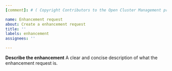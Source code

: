 ```yaml
---
[comment]: # ( Copyright Contributors to the Open Cluster Management project )

name: Enhancement request
about: Create a enhancement request
title: ''
labels: enhancement
assignees: ''

---
```


**Describe the enhancement**
A clear and concise description of what the enhancement request is.
